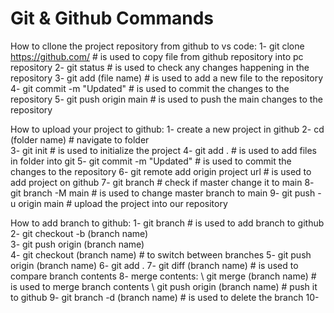 # Git & Github Commands  
   
How to cllone the project repository from github to vs code:
    1- git clone https://github.com/  # is used to copy file from github repository into pc repository
    2- git status                     # is used to check any changes happening in the repository
    3- git add (file name)              # is used to add a new file to the repository
    4- git commit -m "Updated"        # is used to commit the changes to the repository
    5- git push origin main           # is used to push the main changes to the repository

How to upload your project to github:
    1- create a new project in github
    2- cd (folder name)                     # navigate to folder  
    3- git init                           # is used to initialize the project
    4- git add .                          # is used to add files in folder into git 
    5- git commit -m "Updated"            # is used to commit the changes to the repository
    6- git remote add origin project url  # is used to add project on github
    7- git branch                         # check if master change it to main
    8- git branch -M main                 # is used to change master branch to main
    9- git push -u origin main            # upload the project into our repository

How to add branch to github:
    1- git branch                                # is used to add branch to github
    2- git checkout -b (branch name)        
    3- git push origin (branch name)        
    4- git checkout (branch name)                # to switch between branches
    5- git push origin (branch name)
    6- git add .
    7- git diff (branch name)                    # is used to compare branch contents 
    8- merge contents:
         \\ git merge (branch name)              # is used to merge branch contents 
         \\ git push origin (branch name)        # push it to github
    9- git branch -d (branch name)               # is used to delete the branch
    10- 